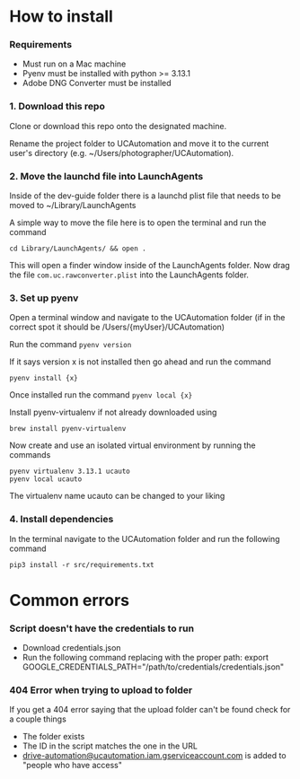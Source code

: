# How to install
### Requirements
- Must run on a Mac machine
- Pyenv must be installed with python >= 3.13.1
- Adobe DNG Converter must be installed

### 1. Download this repo

Clone or download this repo onto the designated machine.

Rename the project folder to UCAutomation and move it to the current user's directory (e.g. ~/Users/photographer/UCAutomation).

### 2. Move the launchd file into LaunchAgents

Inside of the dev-guide folder there is a launchd plist file that needs to be moved to ~/Library/LaunchAgents

A simple way to move the file here is to open the terminal and run the command
```
cd Library/LaunchAgents/ && open .
```

This will open a finder window inside of the LaunchAgents folder. Now drag the file `com.uc.rawconverter.plist` into the LaunchAgents folder.

### 3. Set up pyenv
Open a terminal window and navigate to the UCAutomation folder (if in the correct spot it should be /Users/{myUser}/UCAutomation)

Run the command `pyenv version`

If it says version x is not installed then go ahead and run the command 
```
pyenv install {x}
```

Once installed run the command `pyenv local {x}`

Install pyenv-virtualenv if not already downloaded using 
```
brew install pyenv-virtualenv
```

Now create and use an isolated virtual environment by running the commands
```
pyenv virtualenv 3.13.1 ucauto
pyenv local ucauto
```
The virtualenv name ucauto can be changed to your liking

### 4. Install dependencies
In the terminal navigate to the UCAutomation folder and run the following command
```
pip3 install -r src/requirements.txt
```

# Common errors

### Script doesn't have the credentials to run
- Download credentials.json
- Run the following command replacing with the proper path: export GOOGLE_CREDENTIALS_PATH="/path/to/credentials/credentials.json" 

### 404 Error when trying to upload to folder
If you get a 404 error saying that the upload folder can't be found check for a couple things
- The folder exists
- The ID in the script matches the one in the URL
- drive-automation@ucautomation.iam.gserviceaccount.com is added to "people who have access"
